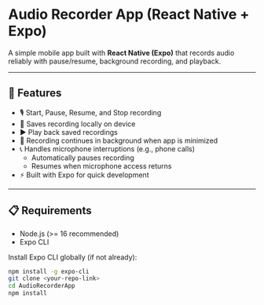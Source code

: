 # Audio Recorder App (React Native + Expo)

A simple mobile app built with **React Native (Expo)** that records audio reliably with pause/resume, background recording, and playback.

---

## 🚀 Features

- 🎙️ Start, Pause, Resume, and Stop recording
- 📂 Saves recording locally on device
- ▶️ Play back saved recordings
- 📱 Recording continues in background when app is minimized
- 📞 Handles microphone interruptions (e.g., phone calls)
  - Automatically pauses recording
  - Resumes when microphone access returns
- ⚡ Built with Expo for quick development

---

## 📋 Requirements

- Node.js (>= 16 recommended)
- Expo CLI

Install Expo CLI globally (if not already):

```bash
npm install -g expo-cli
git clone <your-repo-link>
cd AudioRecorderApp
npm install
```
